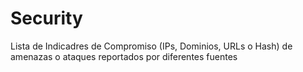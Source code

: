 # Security
Lista de Indicadres de Compromiso (IPs, Dominios, URLs o Hash) de amenazas o ataques reportados por diferentes fuentes 
